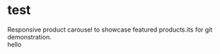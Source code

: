 # test
Responsive product carousel to showcase featured products.its for git demonstration.
<br>
hello
